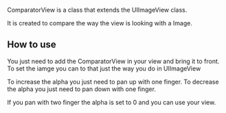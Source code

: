 ComparatorView is a class that extends the UIImageView class.

It is created to compare the way the view is looking with a Image.

How to use
------------------------

You just need to add the ComparatorView in your view and bring it to front. To set the iamge you can to that just the way you do in UIImageView

To increase the alpha you just need to pan up with one finger.
To decrease the alpha you just need to pan down with one finger.

If you pan with two finger the alpha is set to 0 and you can use your view.